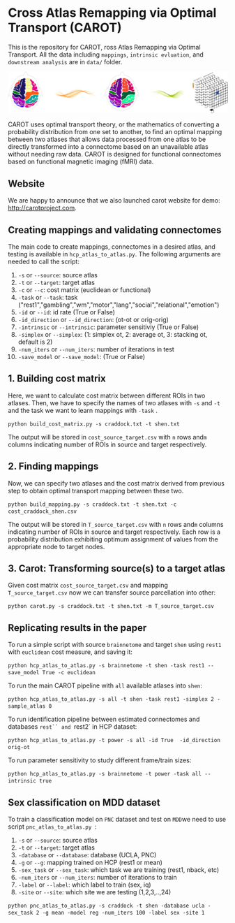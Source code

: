 

# Cross Atlas Remapping via Optimal Transport (CAROT)

This is the repository for CAROT, ross Atlas Remapping via Optimal Transport. All the data including `mappings`, `intrinsic evluation`, and `downstream analysis` are in `data/` folder.


![alt text](figs/ot.jpg)

CAROT uses optimal transport theory, or the mathematics of converting a probability distribution from one set to another, to find an optimal mapping
between two atlases that allows data processed from one atlas to be directly transformed into a connectome based on an
unavailable atlas without needing raw data. CAROT is designed for functional connectomes based on functional magnetic
imaging (fMRI) data. 

## Website
We are happy to announce that we also launched carot website for demo: http://carotproject.com.

## Creating mappings and validating connectomes
The main code to create mappings, connectomes in a desired atlas, and testing is available in `hcp_atlas_to_atlas.py`.
The following arguments are needed to call the script:

1. `-s` or `--source`: source atlas
2. `-t` or `--target`: target atlas
3. `-c` or `--c`: cost matrix (euclidean or functional)
4. `-task` or `--task`: task ("rest1","gambling","wm","motor","lang","social","relational","emotion")
5. `-id` or `--id`: id rate (True or False)
6. `-id_direction` or `--id_direction`: (ot-ot or orig-orig)
7. `-intrinsic` or `--intrinsic`: parameter sensitiviy (True or False)
8. `-simplex` or `--simplex`: (1: simplex ot, 2: average ot, 3: stacking ot, default is 2)
9. `-num_iters` or `--num_iters`: number of iterations in test
10. `-save_model` or `--save_model`: (True or False)


## 1. Building cost matrix
Here, we want to calculate cost matrix between different ROIs in two atlases. Then, we have to specify the names of two atlases with `-s` and `-t` and the task we want to learn mappings with `-task` .
```console
python build_cost_matrix.py -s craddock.txt -t shen.txt
```
The output will be stored in `cost_source_target.csv` with `n` rows and`m` columns indicating number of ROIs in source and target respectively. 

## 2. Finding mappings
Now, we can specify two atlases and the cost matrix derived from previous step to obtain optimal transport mapping between these two. 
```console
python build_mapping.py -s craddock.txt -t shen.txt -c cost_craddock_shen.csv
```
The output will be stored in `T_source_target.csv` with `n` rows and`m` columns indicating number of ROIs in source and target respectively. Each row is a probability distribution exhibiting optimum assignment of values from the appropriate node to target nodes.  

## 3. Carot: Transforming source(s) to a target atlas
Given cost matrix `cost_source_target.csv` and mapping `T_source_target.csv` now we can transfer source parcellation into other:
```console
python carot.py -s craddock.txt -t shen.txt -m T_source_target.csv
``````
## Replicating results in the paper
To run a simple script with source `brainnetome` and target `shen` using `rest1` with `euclidean` cost measure, and saving it: 
```console
python hcp_atlas_to_atlas.py -s brainnetome -t shen -task rest1 --save_model True -c euclidean
```
 
To run the main CAROT pipeline with `all` available atlases into `shen`:
```console
python hcp_atlas_to_atlas.py -s all -t shen -task rest1 -simplex 2 -sample_atlas 0
```

To run identification pipeline between estimated connectomes and databases `rest`` and `rest2` in HCP dataset:
```console
python hcp_atlas_to_atlas.py -t power -s all -id True  -id_direction orig-ot
```

To run parameter sensitivity to study different frame/train sizes:
```console
python hcp_atlas_to_atlas.py -s brainnetome -t power -task all --intrinsic true
```

## Sex classification on MDD dataset
To train a classification model on `PNC` dataset and test on `MDD`we need to use script `pnc_atlas_to_atlas.py `:


1. `-s` or `--source`: source atlas
2. `-t` or `--target`: target atlas
3. `-database` or `--database`: database (UCLA, PNC)
4. `-g` or `--g`: mapping trained on HCP (rest1 or mean)
5. `-sex_task` or `--sex_task`: which task we are training (rest1, nback, etc)
6. `-num_iters` or `--num_iters`: number of iterations to train
7. `-label` or `--label`: which label to train (sex, iq)
8. `-site` or `--site`: which site we are testing (1,2,3,..,24)


```console
python pnc_atlas_to_atlas.py -s craddock -t shen -database ucla -sex_task 2 -g mean -model reg -num_iters 100 -label sex -site 1
 ```

